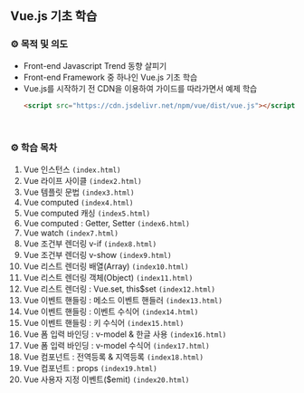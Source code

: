 ## Vue.js 기초 학습
### ⚙️ 목적 및 의도
- Front-end Javascript Trend 동향 살피기
- Front-end Framework 중 하나인 Vue.js 기초 학습
- Vue.js를 시작하기 전 CDN을 이용하여 가이드를 따라가면서 예제 학습
  ```html
  <script src="https://cdn.jsdelivr.net/npm/vue/dist/vue.js"></script>
  ```

<br>

### ⚙️ 학습 목차
1. Vue 인스턴스 `(index.html)`
2. Vue 라이프 사이클 `(index2.html)`
3. Vue 템플릿 문법 `(index3.html)`
4. Vue computed `(index4.html)`
5. Vue computed 캐싱 `(index5.html)`
6. Vue computed : Getter, Setter `(index6.html)`
7. Vue watch `(index7.html)`
8. Vue 조건부 렌더링 v-if `(index8.html)`
9. Vue 조건부 렌더링 v-show `(index9.html)`
10. Vue 리스트 렌더링 배열(Array) `(index10.html)`
11. Vue 리스트 렌더링 객체(Object) `(index11.html)`
12. Vue 리스트 렌더링 : Vue.set, this$set `(index12.html)`
13. Vue 이벤트 핸들링 : 메소드 이벤트 핸들러 `(index13.html)`
14. Vue 이벤트 핸들링 : 이벤트 수식어 `(index14.html)`
15. Vue 이벤트 핸들링 : 키 수식어 `(index15.html)`
16. Vue 폼 입력 바인딩 : v-model & 한글 사용 `(index16.html)`
17. Vue 폼 입력 바인딩 : v-model 수식어 `(index17.html)`
18. Vue 컴포넌트 : 전역등록 & 지역등록 `(index18.html)`
19. Vue 컴포넌트 : props `(index19.html)`
20. Vue 사용자 지정 이벤트($emit) `(index20.html)`